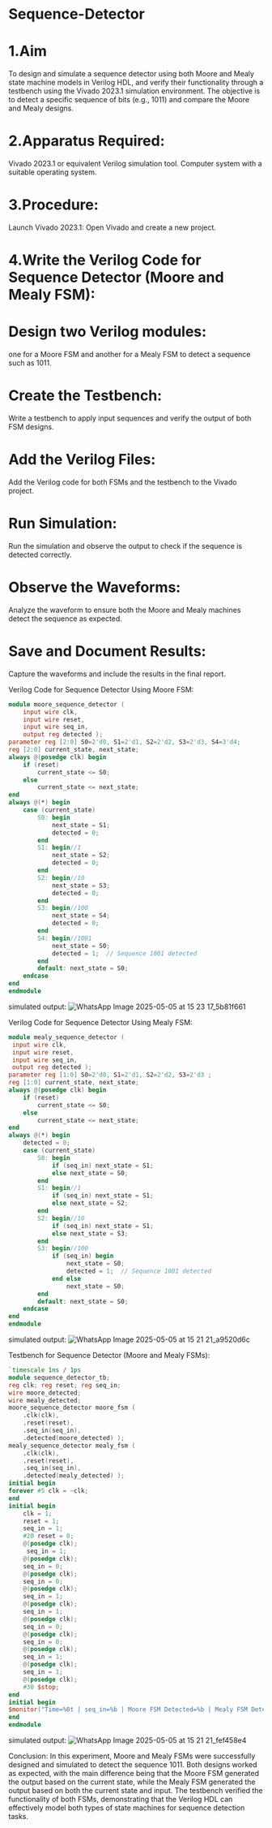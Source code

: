 # Sequence-Detector
# 1.Aim

To design and simulate a sequence detector using both Moore and Mealy state machine models in Verilog HDL, and verify their functionality through a testbench using the Vivado 2023.1 simulation environment. The objective is to detect a specific sequence of bits (e.g., 1011) and compare the Moore and Mealy designs.

# 2.Apparatus Required:

Vivado 2023.1 or equivalent Verilog simulation tool.
Computer system with a suitable operating system.

# 3.Procedure:

Launch Vivado 2023.1:
Open Vivado and create a new project.

# 4.Write the Verilog Code for Sequence Detector (Moore and Mealy FSM):

# Design two Verilog modules:

one for a Moore FSM and another for a Mealy FSM to detect a sequence such as 1011.

# Create the Testbench:

Write a testbench to apply input sequences and verify the output of both FSM designs.

# Add the Verilog Files:

Add the Verilog code for both FSMs and the testbench to the Vivado project.

# Run Simulation:

Run the simulation and observe the output to check if the sequence is detected correctly.

# Observe the Waveforms:

Analyze the waveform to ensure both the Moore and Mealy machines detect the sequence as expected.

# Save and Document Results:

Capture the waveforms and include the results in the final report.

Verilog Code for Sequence Detector Using Moore FSM:
```verilog
module moore_sequence_detector ( 
    input wire clk, 
    input wire reset, 
    input wire seq_in, 
    output reg detected );
parameter reg [2:0] S0=2'd0, S1=2'd1, S2=2'd2, S3=2'd3, S4=3'd4;
reg [2:0] current_state, next_state;
always @(posedge clk) begin
    if (reset)
        current_state <= S0;
    else
        current_state <= next_state;
end
always @(*) begin
    case (current_state)
        S0: begin
            next_state = S1;
            detected = 0;
        end
        S1: begin//1
            next_state = S2;
            detected = 0;
        end
        S2: begin//10
            next_state = S3;
            detected = 0;
        end
        S3: begin//100
            next_state = S4;
            detected = 0;
        end
        S4: begin//1001
            next_state = S0;
            detected = 1;  // Sequence 1001 detected
        end
        default: next_state = S0;
    endcase
end
endmodule
```
simulated output:
   ![WhatsApp Image 2025-05-05 at 15 23 17_5b81f661](https://github.com/user-attachments/assets/932900d4-c549-405b-8cb3-89ba72375cee)


Verilog Code for Sequence Detector Using Mealy FSM:
```verilog
module mealy_sequence_detector ( 
 input wire clk, 
 input wire reset, 
 input wire seq_in, 
 output reg detected ); 
parameter reg [1:0] S0=2'd0, S1=2'd1, S2=2'd2, S3=2'd3 ;
reg [1:0] current_state, next_state;
always @(posedge clk) begin
    if (reset)
        current_state <= S0;
    else
        current_state <= next_state;
end
always @(*) begin
    detected = 0;
    case (current_state)
        S0: begin
            if (seq_in) next_state = S1;
            else next_state = S0;
        end
        S1: begin//1
            if (seq_in) next_state = S1;
            else next_state = S2;
        end
        S2: begin//10
            if (seq_in) next_state = S1;
            else next_state = S3;
        end
        S3: begin//100
            if (seq_in) begin
                next_state = S0;
                detected = 1;  // Sequence 1001 detected
            end else
                next_state = S0;
        end
        default: next_state = S0;
    endcase
end
endmodule
```
simulated output:
   ![WhatsApp Image 2025-05-05 at 15 21 21_a9520d6c](https://github.com/user-attachments/assets/304bb4c2-206f-4647-af12-97bf48b85345)


Testbench for Sequence Detector (Moore and Mealy FSMs):
```verilog
`timescale 1ns / 1ps
module sequence_detector_tb;
reg clk; reg reset; reg seq_in;
wire moore_detected;
wire mealy_detected;
moore_sequence_detector moore_fsm (
    .clk(clk),
    .reset(reset),
    .seq_in(seq_in),
    .detected(moore_detected) );
mealy_sequence_detector mealy_fsm (
    .clk(clk),
    .reset(reset),
    .seq_in(seq_in),
    .detected(mealy_detected) );
initial begin
forever #5 clk = ~clk;
end
initial begin
    clk = 1;
    reset = 1;
    seq_in = 1;
    #20 reset = 0;
    @(posedge clk);
     seq_in = 1;
    @(posedge clk);
    seq_in = 0;
    @(posedge clk);
    seq_in = 0;
    @(posedge clk);
    seq_in = 1;
    @(posedge clk);
    seq_in = 1;
    @(posedge clk);
    seq_in = 0;
    @(posedge clk);
    seq_in = 0;
    @(posedge clk);
    seq_in = 1;
    @(posedge clk);
    seq_in = 1;
    @(posedge clk);
    #30 $stop;
end
initial begin
$monitor("Time=%0t | seq_in=%b | Moore FSM Detected=%b | Mealy FSM Detected=%b",$time, seq_in, moore_detected, mealy_detected);
end
endmodule
```
simulated output:
  ![WhatsApp Image 2025-05-05 at 15 21 21_fef458e4](https://github.com/user-attachments/assets/4cb407cb-e111-4036-a2f5-7ffb733a1c7a)

Conclusion:
In this experiment, Moore and Mealy FSMs were successfully designed and simulated to detect the sequence 1011. Both designs worked as expected, with the main difference being that the Moore FSM generated the output based on the current state, while the Mealy FSM generated the output based on both the current state and input. The testbench verified the functionality of both FSMs, demonstrating that the Verilog HDL can effectively model both types of state machines for sequence detection tasks.

